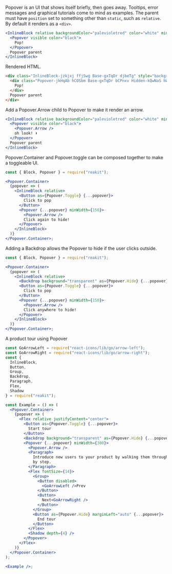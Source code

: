 <!-- Description -->

Popover is an UI that shows itself briefly, then goes away.
Tooltips, error messages and graphical tutorials come to mind as examples.
The parent must have `position` set to something other than `static`, such as `relative`.
By default it renders as a `<div>`.

<!-- Minimal JSX to showcase component -->

```jsx
<InlineBlock relative backgroundColor="palevioletred" color="white" minWidth={400}>
  <Popover visible color="black">
    Pop!
  </Popover>
  Popover parent
</InlineBlock>
```

Rendered HTML.

```html
<div class="InlineBlock-jzkjxj ffjSwg Base-gxTqDr djbeTg" style="background-color: palevioletred; color: white; min-width: 400px;">
  <div class="Popover-jkHqAb hCOSbm Base-gxTqDr bCPnxv Hidden-kQwNaS hWPDZm Perpendicular-dUeEhm eCoAAo Box-cwadsP gAhprV" aria-hidden="false" role="group" style="color: black;">
    Pop!
  </div>
  Popover parent
</div>
```

Add a Popover.Arrow child to Popover to make it render an arrow.

```jsx
<InlineBlock relative backgroundColor="palevioletred" color="white" minWidth={400}>
  <Popover visible color="black">
    <Popover.Arrow />
    oh look! ⬆
  </Popover>
  Popover parent
</InlineBlock>
```

Popover.Container and Popover.toggle can be composed together to make a toggleable UI.

```jsx
const { Block, Popover } = require("reakit");

<Popover.Container>
  {popover => (
    <InlineBlock relative>
      <Button as={Popover.Toggle} {...popover}>
        Click to pop
      </Button>
      <Popover {...popover} minWidth={150}>
        <Popover.Arrow />
        Click again to hide!
      </Popover>
    </InlineBlock>
  )}
</Popover.Container>;
```

Adding a Backdrop allows the Popover to hide if the user clicks outside.

```jsx
const { Block, Popover } = require("reakit");

<Popover.Container>
  {popover => (
    <InlineBlock relative>
      <Backdrop background="transparent" as={Popover.Hide} {...popover} />
      <Button as={Popover.Toggle} {...popover}>
        Click to pop
      </Button>
      <Popover {...popover} minWidth={150}>
        <Popover.Arrow />
        Click anywhere to hide!
      </Popover>
    </InlineBlock>
  )}
</Popover.Container>;
```

A product tour using Popover

```jsx
const GoArrowLeft = require("react-icons/lib/go/arrow-left");
const GoArrowRight = require("react-icons/lib/go/arrow-right");
const {
  InlineBlock,
  Button,
  Group,
  Backdrop,
  Paragraph,
  Flex,
  Shadow
} = require("reakit");

const Example = () => (
  <Popover.Container>
    {popover => (
      <Flex relative justifyContent="center">
        <Button as={Popover.Toggle} {...popover}>
          Start tour
        </Button>
        <Backdrop background="transparent" as={Popover.Hide} {...popover} />
        <Popover {...popover} minWidth={300}>
          <Popover.Arrow />
          <Paragraph>
            Introduce new users to your product by walking them through it step
            by step.
          </Paragraph>
          <Flex fontSize={14}>
            <Group>
              <Button disabled>
                <GoArrowLeft />Prev
              </Button>
              <Button>
                Next<GoArrowRight />
              </Button>
            </Group>
            <Button as={Popover.Hide} marginLeft="auto" {...popover}>
              End tour
            </Button>
          </Flex>
          <Shadow depth={4} />
        </Popover>
      </Flex>
    )}
  </Popover.Container>
);

<Example />;
```
